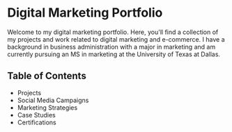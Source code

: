 # Digital Marketing Portfolio
Welcome to my digital marketing portfolio. Here, you'll find a collection of my projects and work related to digital marketing and e-commerce. I have a background in business administration with a major in marketing and am currently pursuing an MS in marketing at the University of Texas at Dallas. 

## Table of Contents
- Projects
- Social Media Campaigns
- Marketing Strategies
- Case Studies
- Certifications
